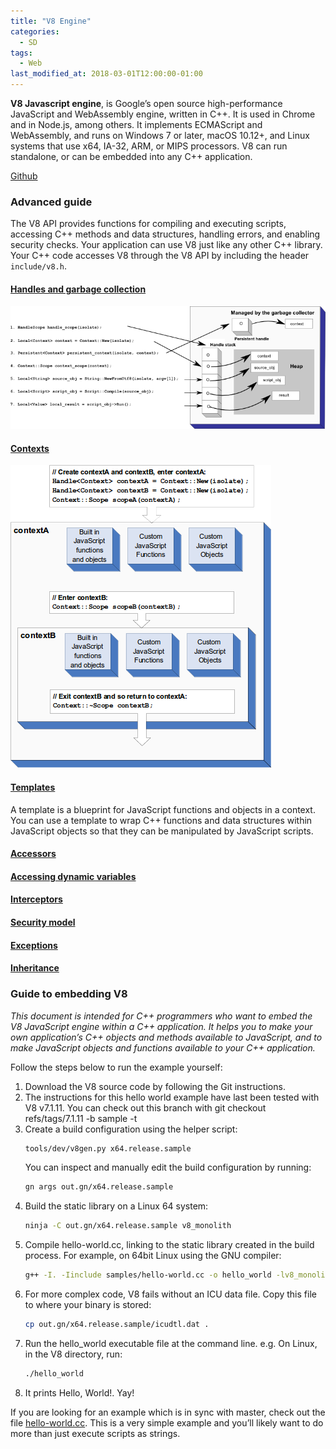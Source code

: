 ```yaml
---
title: "V8 Engine"
categories:
  - SD
tags:
  - Web
last_modified_at: 2018-03-01T12:00:00-01:00
---
```


**V8 Javascript engine**, is Google’s open source high-performance JavaScript and WebAssembly engine, written in C++. It is used in Chrome and in Node.js, among others. It implements ECMAScript and WebAssembly, and runs on Windows 7 or later, macOS 10.12+, and Linux systems that use x64, IA-32, ARM, or MIPS processors. V8 can run standalone, or can be embedded into any C++ application.

[Github](https://github.com/v8/v8)

### Advanced guide

The V8 API provides functions for compiling and executing scripts, accessing C++ methods and data structures, handling errors, and enabling security checks. Your application can use V8 just like any other C++ library. Your C++ code accesses V8 through the V8 API by including the header `include/v8.h`.

#### [Handles and garbage collection](https://v8.dev/docs/embed#handles-and-garbage-collection)

![](/assets/images/posts/2018-03-01-V8engine/V8-local-persist-handles-review.png)

#### [Contexts](https://v8.dev/docs/embed#contexts)

![](/assets/images/posts/2018-03-01-V8engine/V8-intro-contexts.png)

#### [Templates](https://v8.dev/docs/embed#templates)

A template is a blueprint for JavaScript functions and objects in a context. You can use a template to wrap C++ functions and data structures within JavaScript objects so that they can be manipulated by JavaScript scripts. 

#### [Accessors](https://v8.dev/docs/embed#accessors)

#### [Accessing dynamic variables](https://v8.dev/docs/embed#accessing-dynamic-variables)

#### [Interceptors](https://v8.dev/docs/embed#interceptors)

#### [Security model](https://v8.dev/docs/embed#security-model)

#### [Exceptions](https://v8.dev/docs/embed#exceptions)

#### [Inheritance](https://v8.dev/docs/embed#inheritance)

### Guide to embedding V8

_This document is intended for C++ programmers who want to embed the V8 JavaScript engine within a C++ application. It helps you to make your own application’s C++ objects and methods available to JavaScript, and to make JavaScript objects and functions available to your C++ application._

Follow the steps below to run the example yourself:

1. Download the V8 source code by following the Git instructions.
2. The instructions for this hello world example have last been tested with V8 v7.1.11. You can check out this branch with git checkout refs/tags/7.1.11 -b sample -t
3. Create a build configuration using the helper script:
   ```bash
   tools/dev/v8gen.py x64.release.sample
   ```
   You can inspect and manually edit the build configuration by running:
   ```bash
   gn args out.gn/x64.release.sample
   ```
4. Build the static library on a Linux 64 system:
   ```bash
   ninja -C out.gn/x64.release.sample v8_monolith
   ```
5. Compile hello-world.cc, linking to the static library created in the build process. For example, on 64bit Linux using the GNU compiler:
   ```bash
   g++ -I. -Iinclude samples/hello-world.cc -o hello_world -lv8_monolith -Lout.gn/x64.release.sample/obj/ -pthread -std=c++0x -DV8_COMPRESS_POINTERS
   ```
6. For more complex code, V8 fails without an ICU data file. Copy this file to where your binary is stored:
   ```bash
   cp out.gn/x64.release.sample/icudtl.dat .
   ```
7. Run the hello_world executable file at the command line. e.g. On Linux, in the V8 directory, run:
   ```bash
   ./hello_world
   ```
8. It prints Hello, World!. Yay!

If you are looking for an example which is in sync with master, check out the file [hello-world.cc](https://chromium.googlesource.com/v8/v8/+/master/samples/hello-world.cc). This is a very simple example and you’ll likely want to do more than just execute scripts as strings.
